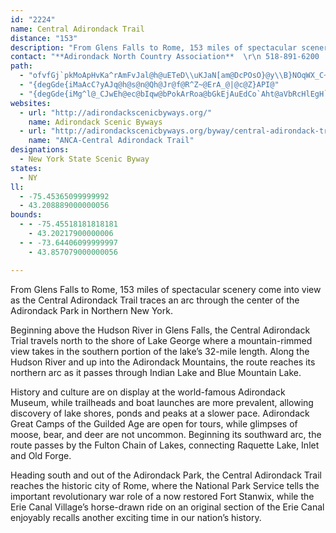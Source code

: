 ```yaml
---
id: "2224"
name: Central Adirondack Trail
distance: "153"
description: "From Glens Falls to Rome, 153 miles of spectacular scenery come into view as the Central Adirondack Trail traces an arc through the center of the Adirondack Park in Northern New York."
contact: "**Adirondack North Country Association**  \r\n 518-891-6200  \r\n [Send E-mail](mailto:anca-obrien@northnet.org )  "
path:
  - "ofvfGj`pkMoApHvKa^rAmFvJal@h@uETeD\\uKJaN[am@DcPOsO}@y\\B}NOqWX_C~AsETeBHoCEsINsDTkBbBoJfDmd@hBoWyCgEcA{Cg@yCoD}YyAaJaYmsAwLah@er@_iEmAwJSmFLeZ?oBIkBsCk^}@{FaPmo@mU_}@aHgW}GkSe@kAoGiLqMgU}A}CkByEaKwXkBaGeAqFy@uHYgHi@g\\eAgTwFyh@y@aEoDuJwDeHgZyt@iAmEiA_Is@gDi@yAcF{IsDgIuNw^}AkDiAiDy@yCcH}\\gCoNmEcQyDmImFiK}Qc]sgA{tBu@_CUuAWyCGeDSaBwAyFuB`AiADe@GiOiGwEkCsD_DeJiKsCwBsE{B_CmB}@eAoAsBgAkC"
  - "{degGde{iMaAcC?yAJq@h@s@n@Qh@Jr@f@R^Z~@ErA_@|@c@Z}API@"
  - "{degGde{iMg^l@_CJwEh@ec@bIqw@bPokArRoa@bGkEjAuEdCo`Aht@aVbRcHlEgH`DoxAzg@iB^sDV{CKcFaAuAe@gB{@oQmMuAm@cBi@wAUkCWms@FoCHciAlGaKx@aI~AiQvEqMvD}DxAyS`Kgi@vX_OlHsRfIuQfG{DZaQJoNKsAg@IDo@s@k@qAaCaK}ByG}H{PyAiC_BaCmCwCgKaI}A{A}X}\\}Vsa@_JgNkDuGiQw]sAeBaI_F}Au@cB_@oFQgBe@u@_@oByAwUwSoBmA{I{CgAYeBK{]fCcA?mBYeBq@iDmCmBgBmi@al@}D{EcA_BuQ}\\{EiMwFaM{@_BcEoKiOoYiAgBu@y@mAaA_Bu@mC[oOx@oQjAyDIgC_AeAi@cBqAiAyAcQe\\oDoGgAwAkAgAaCsAcBe@kBSmRr@cz@fG}w@rGqa@nCuo@xFs@@i@I_@Wu@}@Ss@gFs_@EgBDgBNeAfAeEj@mCHaCEyAy@{EwCuNo@uA_Au@i@WoBScRVwAEuDc@sADgBb@{@f@cBpBgGbNiAfBo@v@}AhAcB|@uAX}ADgCe@yFsCoA{@mBiBsHcIaBgAyBu@qFi@eD_AkDqAoCgB}DaDsG}FcWwQ}AsAeKoKoCeCcBmAySaMmVaSy@g@oBg@mECcB[mBkAaLuJs@_@yAe@yCUcAWi@SwBmA_DmDiEyFsOgTyBmEsDwIiAkBiBsBkL_JqCoDcBsAqP_HcCo@yCK}ARiDx@mBLyASu@YsB{AcBo@wEa@sA]_Ag@}@y@gJaMsGcHmBeBcBkAuBgAcC_AwBm@mBYcFSiVr@iBEcBWwAa@oDqB}@u@oBiCoBuDwGuNaAuDqAkKgAmFkA{CcBsCqCuCqN_Mk]mX{L}IeGiDcIyCgFmAsCe@ohAyImE?mCVgBXaB^mVzHwBj@iCXwC?yXqBmAUwCkAkCqB}@aA}@mAaBgDwVkn@{IeUoQol@gC}G{AgDsEmImBoCgYy^iCyEmAwDsc@}jBuA}EwAaD}p@qdAgEoH}DyIiBoFs@yCu@uEqAoOk@eE_@wAoAcDaBc@mDgD{@gA_AeCc@mDB_CnAwKJqCsSm}Ao@yC_A_Cqa@su@a@u@{@eEaF{FYe@OqAXuCOg@cDcCsEwBe@k@Se@Y_CX}PNaCr@kGJkBKsAw@mCQgA?e@PuEAw@OyAs@uA}@s@eDw@c@Qu@m@wEoHgHkJcA{AcC_FcFoPWeAK{@EaC@yHEkAQmBa@{AiCyGwIuPk@aC{BaLwIiYyCsK_BcEqJiTmAwDwGmV}BeF}DuH{CyHYgASsBI_Eh@aIEgHUiDgCaQiA}CuH_P{@yCiAaG_@cAwDiGcEaJsBgDaLoNgCqCoDsC}AaAcA_@{AQ}DGiBYa@QeAgAsAkC{@kCcR}o@cC{GmDyImE{H_B{FsDuNwH}Q}@_DeAwEuKoa@cAyHDmGEmAgDwRa@sDi@sBgDsHcAmC}DwU_EiSaFcPu@uBy@{AmCaD}DyFuBmDm@yAe@yBi@_HmDyMiCkG]gBQeMy@iFI_B?iDd@uc@OcESkBAyCXaGT}Nh@oQ_@gH^aI?gSHgCJmAb@kCrDoMd@uBf@sCrCmS|DcS^sCh@}Md@qC~@{C|AgCrAwApAy@jYaJlBUrI]~@?vAXfHrCh@^d@j@xA`Cl@r@lFdE~A~@bAKlD{Bn@uAr@qCd@qArCmF|EuFrB_DvEkFp@sAjFuMjIcThA_Fh@wFJeEEyCi@uIYyBYy@{AkCc@{B_AgKC_AHmAfK{b@bAcGBcBGyAe@gI?iBHoAj@yD|D}OlAwHBs@~@mET{BbAoOPwAb@oBr@eB|BmD~@gBb@}AzDkPp@yDDeB?sAOkBm@mDI_BFaAdAaHHmBI{IUeCe@gBm@eBcFgIgGiN{JuRcCsEcFuGmCwCwBcB_CcC}DoGoByBcAu@_Ak@sBy@_K_C{BgAsCcCiZ{b@_CkEsCoGuAqBwAoAiBq@mE_A_C{AuIsIuA{BmCyGgAeBg@k@w@a@iB_@qL^}Dg@gC_AwMsIcEsB_HeCgIeBsA_@iAi@_QmJySoQ_EsDkEuEqAyBkCkFuA{AyAy@y@QiBGyARg@RuCjBeNpKmVlLcBd@_AJcAEiAWqJaFiCaAaJwBiBoAcA_B]}@qIg_@eBaOyB{OcAsJeAgHc@gFwG{bAE}C^uHCoEiCuVy@{Eu@kCaJ}RsAuDm@eCUmBOyB}@__@?_A\\_Ch@_B`@q@p@g@f@WnI{AdBy@lAaB^kAR_B@qAe@ib@iA_d@oC_g@MqEN{B\\uA~CmHTq@b@sBb@cKZmNImBq@yBs@}A}BcDi@_BUwAI{ARyBhB{H|@qBhDoEj@eBRyBOgCsAgIk@eCcAaCy@qA_IaJ_D}BaM}GmAiAk@cAsCwH_@k@{GkFu@u@id@ut@oM{P}Xue@wAsCy@sDkBuWc@gCU_AcAwCuFwK{@mCiAeFu@sBwAaCgEeFkA{BmAyDyDaOYaCMmCb@mPEuE_@cP?qBPuC`CmPDgC_A}LE}B@qMEkAmBoOQmFDaE|BcZd@sDt@{Cl@_B|EgJ^_AbAkDx@uEbDy_@n@gJByCa@sgAa@eIcCcT]cEi@_L_@gBUm@cAqAkAm@gDg@oA}@o@y@}AyEuNoe@sAsDcByC_EgGw@eBiIwUoOq^mDiIwAmCsFeJgI}RiAsAs@g@{KeGcCaBoCyC}C{Ei@wAOgB?gA~@uMBiDImASmA_BuHmAsHU{Do@oV_@sCoBeHYcCSsHr@uMWyC{AyFOeB?{@`@aHVsAhAqD`@mBFoCOoRSmBsBsFeAuG]y@k@o@y@YwDSD_Ar@uCrCuKrEeJ~A_E`BgF~@gBzLiMxB}AvIgEb@[lAeBxB{EdAqC\\oBZ_HRmBTs@vDaIh@sAt@qChA{FXuFDqa@HaIXaIvEup@dAsLd@yCvAuFhPyg@dBmGb@oBt@eFfIot@x@gE^gApF{KlAqBhAeAtAm@n@MpFD~@KvBy@d@]~@gAl@kAxA{DhAgBxDsDhAy@lAYnFk@vDm@|Cw@hAm@h@m@r@mApJaUZkAl@{Cx@aKZgC|@{BjByCl@iAXaAJw@RiFNyBhBeH~@aFl@wG~Bq_@b@kDhA_CzIeMlHkHn@kA^yA\\iEm@uTBaBj@}DvB}Ip@kCv@cBrBkC~PiPxHeLx@{@x@m@tJyErCkBbQ}R|LeXtJ{\\fFwKdBsBpAq@hAQvYCxAKvJsA|CEbCRbBXr@VzBnAbA|@|@fAxC~E~@^t@@VGj@_@pDmD`M{MrBgEn@sCX}CbAwQ@gCQ_CWgAsE_OcAcEgG_c@WsE]qb@HaFZyHjBm[Z{M?cLHmH^wJRiC~@mHd@yB|AeFn@aETgEIeF_@cD[mBo@_CqJiXgByGeA{EmCqMs@oEUoFDqBHmB^iCj@kCv@sBrBmDxPaTnAiBn@mAhA}Cr@uCh@eDTaCHaDSyF_CuP{DkZ{@_IU_DQwGBcD^}H^gDf@yCtAgGp[skAbAaG^eDX_FjAep@r@kJbAuFrg@uvBrBmIfT}w@j@yCb@oDHcB@sDQgEYeCcAuE_Q{n@oAgD_KcUeCkHcQ}o@i@kCUcBYsFMq^Euk@BkEnA{f@^eFb@gDj@{CvBaIlGoSxN_c@dDsHhMeVbAwCt@iD^iDN}De@w]@eDfBy^b@_DjAuEvA}CbBaClLiMzDgG~AmDlHcTfCmGbCyD~AaBbBqAbCqAnCu@lCW~A?`DVrUfFbFj@lAFjBSvAk@rAgA~AgC^oATiA|AaQ~@iEn@}A~@_BfAmAfGmFdAuA|@}AbAoCjMkf@^aDn@{OxAaQH{COgEi@uII_DR}_@NgDTmB^}ApFePnAeChAwA|BcBfGqD`ImDrE{ArHwBfC_AtAu@`B_BvJaOr@y@tBkBfFgDrGsDvUoJpCeB~VeQr@w@~AaCxCuG`D_G~MoTrC{CbFyDbByAxAeBnOcTnOaQ~CaDrAgAnCeB|As@bQgGdD_AfDa@|BE`L`@|BGzAQnIeB|DeAzBaAjByArC{DhAsCz@kDReAxGqp@X_Bv@gCbBsC~@eAlL{JdMoL`CeB|D_CtAaAvFyF|CmBnEgBlB_AzF}DlM_NrBkBlY}TxJgJlLuMpDaD|B_BhEwBrP{GpAG|@FjLdDrBFbBYfFmBtBY~MJvEe@rXuFbA]rCyArAmAbg@qj@hB}Cx@eB~@_Dt@{D^sC|MirA~B{SrCgTbCcPhAuE~A{EhJ{VjAgCvAcBjBsAvBoB~@aBbByBlE}HlDcFxCsDrPcQdScXdAmB`AyBdE{KjG{LbT}^jRe[dNqUjDgG~Sw]|AsC~FuJjAqA`CgB`DsA~PsD`FShUHhAM|A{@t@eAx@aB`JyT|AoDz@yAnB{B`DqBfGqBjI{B`J{CxAYrEe@nB?jI^fEDnDKvAMnBi@~@e@fE{CbAqAhBwCh@kAZy@|@aD`@qCtD_ZhAsFf@gArBkDpCsDtAyBvB{GlBuHhCgHrDsHvDgGbH{IrOoP|GqGjByA|CyBzg@yXrB_BhEaFbEmFvB_Dt@{AlCsGx@{Ct@sDjFoZpBoJtCaIt@cBlEaIrA}CdA}CbAyDpMok@Hg@DwAA_AOo@|]c[|B_BbCqArEiBzJsCvBKhDDx@JrB`@z_@lJzF~A~Df@pEPxDKrFm@hSsFvBaAbBeAnOmN`AkArByCji@a~@nCmIl@qArUad@j@aAlD_DrE_Gv@sAx@mBr@eC~CqRdBsIlAoDhA_Ct@qAbAgA|@s@rBkA|Bs@hD]tUG|BQbEy@pBm@~BgAnKsFzCwBb_@wZbGcE`IyDtNaGzIgEtNuI~L_JpLyJbCuBhAsArB{Cj@kAvEgLbBmCvByBpOgF|BkB|BiDxBeFrDuFjB_C`RcM~CwClBkCnCiFlBsC|D_F|A{A`Aw@tE{BnCkArAy@jA{AlOa]Xg@~AsAxDsAxKyBtB[|AKhBR~ExAn[|J|APlEAnCe@~KyCzO{ChOeEbG}@bBMXJpNqA|EaArBs@`GgD~@wABMZm@pEyGhCgDnA_AbF_CfAYlGk@`FBxAKjAa@|B}A~As@tGsA~A?rCP~P|B~AHvEYzLyBzJmDzFeAnF]`EB|D_@|G_BpL_DtLoDxEqBbMyGtB[|FK`C^|GxCtK`Ej]`JdBXbCB~@Eb@ShAQ~OgFhBgAzJ{LlFwHpJkOzFeHdBcCrBeDhFgKpB_DnBgCji@mf@bCgBnAq@nF{BfDkAxKeA|E_IvNgQfTsl@f@{@|CkHpA_DjC{Ez@{@z@g@bBcBvGoFnAoArD_DjCwBvBkCvBwBRg@|A}A`AaAvBkCR{@rD{EjCkCRg@bBcBf@g@nAcBbBcBbBoAf@g@nAcBbBoA~CsDf@kCnAgEjCkHf@cBz@cBpAwClAsC"
websites:
  - url: "http://adirondackscenicbyways.org/"
    name: Adirondack Scenic Byways
  - url: "http://adirondackscenicbyways.org/byway/central-adirondack-trail.html"
    name: "ANCA-Central Adirondack Trail"
designations:
  - New York State Scenic Byway
states:
  - NY
ll:
  - -75.45365099999992
  - 43.208889000000056
bounds:
  - - -75.45518181818181
    - 43.20217900000006
  - - -73.64406099999997
    - 43.857079000000056

---
```


<p>From Glens Falls to Rome, 153 miles of spectacular scenery come into view as the Central Adirondack Trail traces an arc through the center of the Adirondack Park in Northern New York.</p>

<p>Beginning above the Hudson River in Glens Falls, the Central Adirondack Trial travels north to the shore of Lake George where a mountain-rimmed view takes in the southern portion of the lake’s 32-mile length.  Along the Hudson River and up into the Adirondack Mountains, the route reaches its northern arc as it passes through Indian Lake and Blue Mountain Lake. </p>

<p>History and culture are on display at the world-famous Adirondack Museum, while trailheads and boat launches are more prevalent, allowing discovery of lake shores, ponds and peaks at a slower pace. Adirondack Great Camps of the Guilded Age are open for tours, while glimpses of moose, bear, and deer are not uncommon. Beginning its southward arc, the route passes by the Fulton Chain of Lakes, connecting Raquette Lake, Inlet and Old Forge. </p>

<p>Heading south and out of the Adirondack Park, the Central Adirondack Trail reaches the historic city of Rome, where the National Park Service tells the important revolutionary war role of a now restored Fort Stanwix, while the Erie Canal Village’s horse-drawn ride on an original section of the Erie Canal enjoyably recalls another exciting time in our nation’s history.</p>
